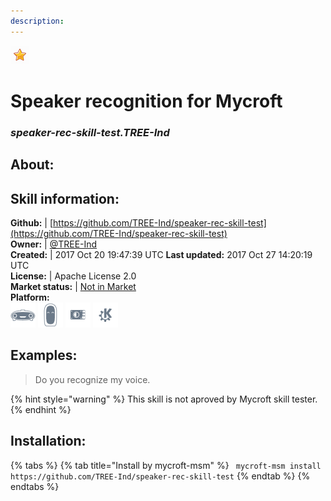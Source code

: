 ```yaml
---    
description:   
---    
```

![](../.gitbook/assets/star.png)  
# Speaker recognition for Mycroft  
### _speaker-rec-skill-test.TREE-Ind_  
## About:  


## Skill information:  
**Github:** | [https://github.com/TREE-Ind/speaker-rec-skill-test](https://github.com/TREE-Ind/speaker-rec-skill-test)  
**Owner:** | [@TREE-Ind](https://github.com/TREE-Ind)  
**Created:** | 2017 Oct 20 19:47:39 UTC  **Last updated:** 2017 Oct 27 14:20:19 UTC  
**License:** | Apache License 2.0  
**Market status:** | [Not in Market](https://market.mycroft.ai/skill/)  
**Platform:**  
 ![](../.gitbook/assets/mark-1-icon.png)  ![](../.gitbook/assets/mark-2-icon.png)  ![](../.gitbook/assets/picroft-icon.png)  ![](../.gitbook/assets/kde.png)   
## Examples:  
> Do you recognize my voice.  
  
{% hint style="warning" %}
This skill is not aproved by Mycroft skill tester.
{% endhint %}
    
## Installation:  
{% tabs %}
{% tab title="Install by mycroft-msm" %}
``` mycroft-msm install https://github.com/TREE-Ind/speaker-rec-skill-test```
{% endtab %}
  {% endtabs %}
  